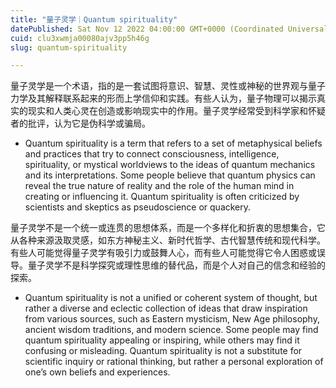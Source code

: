 ```yaml
---
title: "量子灵学｜Quantum spirituality"
datePublished: Sat Nov 12 2022 04:00:00 GMT+0000 (Coordinated Universal Time)
cuid: clu3xwmja00080ajv3pp5h46g
slug: quantum-spirituality

---
```


量子灵学是一个术语，指的是一套试图将意识、智慧、灵性或神秘的世界观与量子力学及其解释联系起来的形而上学信仰和实践。有些人认为，量子物理可以揭示真实的现实和人类心灵在创造或影响现实中的作用。量子灵学经常受到科学家和怀疑者的批评，认为它是伪科学或骗局。

* Quantum spirituality is a term that refers to a set of metaphysical beliefs and practices that try to connect consciousness, intelligence, spirituality, or mystical worldviews to the ideas of quantum mechanics and its interpretations. Some people believe that quantum physics can reveal the true nature of reality and the role of the human mind in creating or influencing it. Quantum spirituality is often criticized by scientists and skeptics as pseudoscience or quackery.
    

量子灵学不是一个统一或连贯的思想体系，而是一个多样化和折衷的思想集合，它从各种来源汲取灵感，如东方神秘主义、新时代哲学、古代智慧传统和现代科学。有些人可能觉得量子灵学有吸引力或鼓舞人心，而有些人可能觉得它令人困惑或误导。量子灵学不是科学探究或理性思维的替代品，而是个人对自己的信念和经验的探索。

* Quantum spirituality is not a unified or coherent system of thought, but rather a diverse and eclectic collection of ideas that draw inspiration from various sources, such as Eastern mysticism, New Age philosophy, ancient wisdom traditions, and modern science. Some people may find quantum spirituality appealing or inspiring, while others may find it confusing or misleading. Quantum spirituality is not a substitute for scientific inquiry or rational thinking, but rather a personal exploration of one’s own beliefs and experiences.
